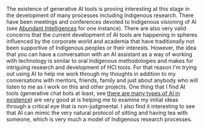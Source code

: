 The existence of generative AI tools is proving interesting at this stage in the development of many processes including Indigenous research. There have been meetings and conferences devoted to Indigenous visioning of AI (see [Abundant Intelligences](https://www.indigenous-ai.net/abundant/) for one instance). There are also very valid concerns that the current development of AI tools are happening in spheres influenced by the corporate world and academia that have traditionally not been supportive of Indigenous peoples or their interests. However, the idea that you can have a conversation with an AI assistant as a way of working with technology is similar to oral Indigenous methodologies and makes for intriguing research and development of HCI tools. For that reason I'm trying out using AI to help me work through my thoughts in addition to my conversations with mentors, friends, family and just about anybody who will listen to me as I work on this and other projects. One thing that I find AI tools (generative chat bots at least, see [there are many types of AI in existence](https://practicalai.fm/285)) are very good at is helping me to examine my initial ideas through a critical eye that is non-judgmental. I also find it interesting to see that AI can mimic the very natural protocol of sitting and having tea with someone, which is very much a model of Indigenous research processes.